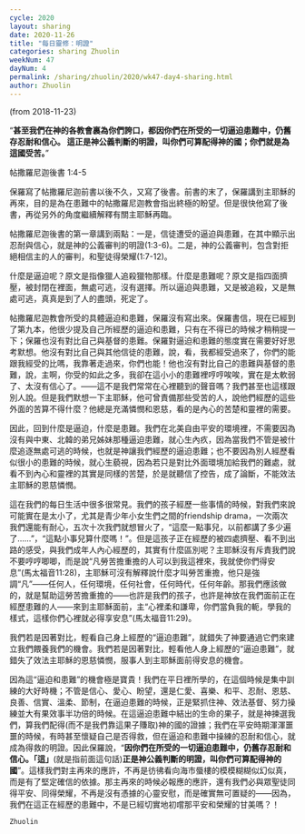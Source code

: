```yaml
---
cycle: 2020
layout: sharing
date: 2020-11-26
title: "每日靈修：明證"
categories: sharing Zhuolin
weekNum: 47
dayNum: 4
permalink: /sharing/zhuolin/2020/wk47-day4-sharing.html
author: Zhuolin
---
```

(from 2018-11-23)

“**甚至我們在神的各教會裏為你們誇口，都因你們在所受的一切逼迫患難中，仍舊存忍耐和信心。 這正是神公義判斷的明證，叫你們可算配得神的國；你們就是為這國受苦。**”  

帖撒羅尼迦後書 1:4-5  

保羅寫了帖撒羅尼迦前書以後不久，又寫了後書。前書的末了，保羅講到主耶穌的再來，目的是為在患難中的帖撒羅尼迦教會指出終極的盼望。但是很快他寫了後書，再從另外的角度繼續解釋有關主耶穌再臨。  

帖撒羅尼迦後書的第一章講到兩點：一是，信徒遭受的逼迫與患難，在其中顯示出忍耐與信心，就是神的公義審判的明證(1:3-6)。二是，神的公義審判，包含對拒絕相信主的人的審判，和聖徒得榮耀(1:7-12)。  

什麼是逼迫呢？原文是指像獵人追殺獵物那樣。什麼是患難呢？原文是指四面擠壓，被封閉在裡面，無處可逃，沒有選擇。所以逼迫與患難，又是被追殺，又是無處可逃，真真是到了人的盡頭，死定了。  

帖撒羅尼迦教會所受的具體逼迫和患難，保羅沒有寫出來。保羅書信，現在已經到了第九本，他很少提及自己所經歷的逼迫和患難，只有在不得已的時候才稍稍提一下；保羅也沒有對比自己與基督的患難。保羅對逼迫和患難的態度實在需要好好思考默想。他沒有對比自己與其他信徒的患難，說，看，我都經受過來了，你們的能跟我經受的比嗎，我靠著走過來，你們也能！他也沒有對比自己的患難與基督的患難，說，主啊，你受的如此之多，我卻在這小小的患難裡哼哼唉唉，實在是太軟弱了、太沒有信心了。——這不是我們常常在心裡聽到的聲音嗎？我們甚至也這樣跟別人說。但是我們默想一下主耶穌，他可曾責備那些受苦的人，說他們經歷的這些外面的苦算不得什麼？他總是充滿憐憫和恩慈，看的是內心的苦楚和靈裡的需要。  

因此，回到什麼是逼迫，什麼是患難。我們在北美自由平安的環境裡，不需要因為沒有與中東、北韓的弟兄姊妹那種逼迫患難，就心生內疚，因為當我們不管是被什麼追逐無處可逃的時候，也就是神讓我們經歷的逼迫患難；也不要因為別人經歷看似很小的患難的時候，就心生藐視，因為若只是對比外面環境加給我們的難處，就看不到內心和靈裡的其實是同樣的苦楚，於是就聽信了控告，成了論斷，不能效法主耶穌的恩慈憐憫。  

這在我們的每日生活中很多很常見。我們的孩子經歷一些事情的時候，對我們來說可能實在是太小了，尤其是青少年小女生們之間的friendship drama，一次兩次我們還能有耐心，五次十次我們就想冒火了，“這麼一點事兒，以前都講了多少遍了……”，“這點小事兒算什麼嗎！”。但是這孩子正在經歷的被四處擠壓、看不到出路的感受，與我們成年人內心經歷的，其實有什麼區別呢？主耶穌沒有斥責我們說不要哼哼唧唧，而是說“凡勞苦擔重擔的人可以到我這裡來，我就使你們得安息”(馬太福音11:28)，主耶穌可沒有解釋說什麼才叫勞苦重擔，他只是強調“凡”——任何人，任何環境，任何社會，任何時代，任何年齡。那我們應該做的，就是幫助這勞苦擔重擔的——也許是我們的孩子，也許是神放在我們面前正在經歷患難的人——來到主耶穌面前，主“心裡柔和謙卑，你們當負我的軛，學我的樣式，這樣你們心裡就必得享安息”(馬太福音11:29)。  

我們若是因著對比，輕看自己身上經歷的“逼迫患難”，就錯失了神要通過它們來建立我們餵養我們的機會。我們若是因著對比，輕看他人身上經歷的“逼迫患難”，就錯失了效法主耶穌的恩慈憐憫，服事人到主耶穌面前得安息的機會。  

因為這“逼迫和患難”的機會極是寶貴！我們在平日裡所學的，在這個時候是集中訓練的大好時機；不管是信心、愛心、盼望，還是仁愛、喜樂、和平、忍耐、恩慈、良善、信實、溫柔、節制，在逼迫患難的時候，正是緊抓住神、效法基督、努力操練並大有果效事半功倍的時候。在這逼迫患難中結出的生命的果子，就是神揀選我們，算我們配得(而不是我們靠這果子賺取)神的國的證據；我們在平安時期渾渾噩噩的時候，有時甚至懷疑自己是否得救，但在逼迫和患難中操練的忍耐和信心，就成為得救的明證。因此保羅說，“**因你們在所受的一切逼迫患難中，仍舊存忍耐和信心。「這」**(就是指前面這句話)**正是神公義判斷的明證，叫你們可算配得神的國**”。這樣我們對主再來的應許，不再是彷彿看向海市蜃樓的模模糊糊似幻似真，而是有了堅定確信的依據。那主再來的時候必報應的應許，還有我們必與眾聖徒同得平安、同得榮耀，不再是沒有憑據的心靈安慰，而是確實無可置疑的——因為，我們在這正在經歷的患難中，不是已經切實地初嚐那平安和榮耀的甘美嗎？！  

`Zhuolin`  

